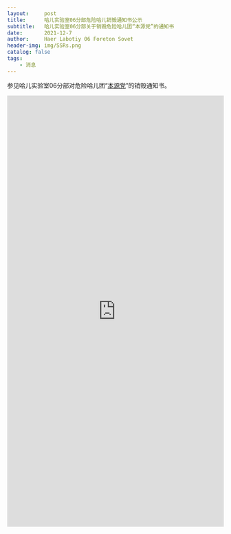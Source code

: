 ```yaml
---
layout:     post
title:      哈儿实验室06分部危险哈儿销毁通知书公示
subtitle:   哈儿实验室06分部关于销毁危险哈儿团“本源党”的通知书
date:       2021-12-7
author:     Haer Labotiy 06 Foreton Sovet
header-img: img/SSRs.png
catalog: false
tags:
    - 消息
---
```


参见哈儿实验室06分部对危险哈儿团“[本源党](https://hssrgov.github.io/access/index.html?haer=35)”的销毁通知书。

<embed src="https://hssrgov.github.io/files/killhaermsg-2021-12-04.pdf" width="100%" height="1000px">
